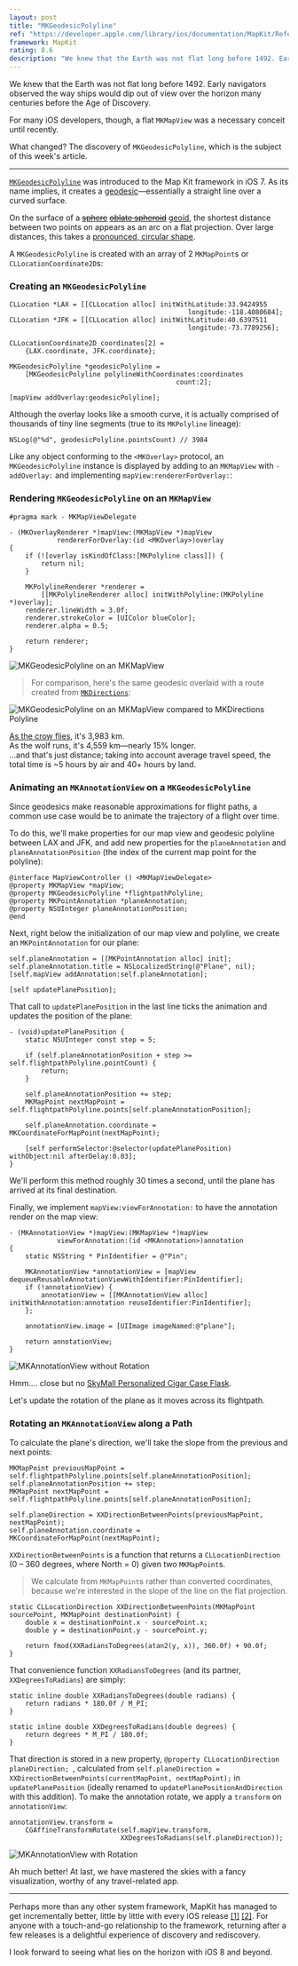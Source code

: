 ```yaml
---
layout: post
title: "MKGeodesicPolyline"
ref: "https://developer.apple.com/library/ios/documentation/MapKit/Reference/MKGeodesicPolyline_class/Reference/Reference.html"
framework: MapKit
rating: 8.6
description: "We knew that the Earth was not flat long before 1492. Early navigators observed the way ships would dip out of view over the horizon many centuries before the Age of Discovery. For many iOS developers, though, a flat MKMapView was a necessary conceit until recently."
---
```


We knew that the Earth was not flat long before 1492. Early navigators observed the way ships would dip out of view over the horizon many centuries before the Age of Discovery.

For many iOS developers, though, a flat `MKMapView` was a necessary conceit until recently.

What changed? The discovery of `MKGeodesicPolyline`, which is the subject of this week's article.

* * *

[`MKGeodesicPolyline`](https://developer.apple.com/library/ios/documentation/MapKit/Reference/MKGeodesicPolyline_class/Reference/Reference.html) was introduced to the Map Kit framework in iOS 7. As its name implies, it creates a [geodesic](http://en.wikipedia.org/wiki/Geodesic)—essentially a straight line over a curved surface.

On the surface of a <del><a href="http://en.wikipedia.org/wiki/Sphere">sphere</a></del> <del><ins><a href="http://en.wikipedia.org/wiki/Oblate_spheroid">oblate spheroid</a></ins></del> <ins><a href="http://en.wikipedia.org/wiki/Geoid">geoid</a></ins>, the shortest distance between two points on appears as an arc on a flat projection. Over large distances, this takes a [pronounced, circular shape](http://en.wikipedia.org/wiki/Great-circle_distance).

A `MKGeodesicPolyline` is created with an array of 2 `MKMapPoint`s or `CLLocationCoordinate2D`s:

### Creating an `MKGeodesicPolyline`

~~~{objective-c}
CLLocation *LAX = [[CLLocation alloc] initWithLatitude:33.9424955
                                             longitude:-118.4080684];
CLLocation *JFK = [[CLLocation alloc] initWithLatitude:40.6397511
                                             longitude:-73.7789256];

CLLocationCoordinate2D coordinates[2] =
    {LAX.coordinate, JFK.coordinate};

MKGeodesicPolyline *geodesicPolyline =
    [MKGeodesicPolyline polylineWithCoordinates:coordinates
                                          count:2];

[mapView addOverlay:geodesicPolyline];
~~~

Although the overlay looks like a smooth curve, it is actually comprised of thousands of tiny line segments (true to its `MKPolyline` lineage):

~~~{objective-c}
NSLog(@"%d", geodesicPolyline.pointsCount) // 3984
~~~

Like any object conforming to the `<MKOverlay>` protocol, an `MKGeodesicPolyline` instance is displayed by adding to an `MKMapView` with `-addOverlay:` and implementing `mapView:rendererForOverlay:`:

### Rendering `MKGeodesicPolyline` on an `MKMapView`

~~~{objective-c}
#pragma mark - MKMapViewDelegate

- (MKOverlayRenderer *)mapView:(MKMapView *)mapView
            rendererForOverlay:(id <MKOverlay>)overlay
{
    if (![overlay isKindOfClass:[MKPolyline class]]) {
        return nil;
    }

    MKPolylineRenderer *renderer =
        [[MKPolylineRenderer alloc] initWithPolyline:(MKPolyline *)overlay];
    renderer.lineWidth = 3.0f;
    renderer.strokeColor = [UIColor blueColor];
    renderer.alpha = 0.5;

    return renderer;
}
~~~

![MKGeodesicPolyline on an MKMapView](http://nshipster.s3.amazonaws.com/mkgeodesicpolyline.jpg)

> For comparison, here's the same geodesic overlaid with a route created from [`MKDirections`](http://nshipster.com/mktileoverlay-mkmapsnapshotter-mkdirections/):

![MKGeodesicPolyline on an MKMapView compared to MKDirections Polyline](http://nshipster.s3.amazonaws.com/mkgeodesicpolyline-with-directions.jpg)

[As the crow flies](http://en.wikipedia.org/wiki/As_the_crow_flies), it's 3,983 km.<br/>
As the wolf runs, it's 4,559 km—nearly 15% longer.<br/>
...and that's just distance; taking into account average travel speed, the total time is ~5 hours by air and 40+ hours by land.

### Animating an `MKAnnotationView` on a `MKGeodesicPolyline`

Since geodesics make reasonable approximations for flight paths, a common use case would be to animate the trajectory of a flight over time.

To do this, we'll make properties for our map view and geodesic polyline between LAX and JFK, and add new properties for the `planeAnnotation` and `planeAnnotationPosition` (the index of the current map point for the polyline):

~~~{objective-c}
@interface MapViewController () <MKMapViewDelegate>
@property MKMapView *mapView;
@property MKGeodesicPolyline *flightpathPolyline;
@property MKPointAnnotation *planeAnnotation;
@property NSUInteger planeAnnotationPosition;
@end
~~~

Next, right below the initialization of our map view and polyline, we create an `MKPointAnnotation` for our plane:

~~~{objective-c}
self.planeAnnotation = [[MKPointAnnotation alloc] init];
self.planeAnnotation.title = NSLocalizedString(@"Plane", nil);
[self.mapView addAnnotation:self.planeAnnotation];

[self updatePlanePosition];
~~~

That call to `updatePlanePosition` in the last line ticks the animation and updates the position of the plane:

~~~{objective-c}
- (void)updatePlanePosition {
    static NSUInteger const step = 5;

    if (self.planeAnnotationPosition + step >= self.flightpathPolyline.pointCount) {
        return;
    }

    self.planeAnnotationPosition += step;
    MKMapPoint nextMapPoint = self.flightpathPolyline.points[self.planeAnnotationPosition];

    self.planeAnnotation.coordinate = MKCoordinateForMapPoint(nextMapPoint);

    [self performSelector:@selector(updatePlanePosition) withObject:nil afterDelay:0.03];
}
~~~


We'll perform this method roughly 30 times a second, until the plane has arrived at its final destination.

Finally, we implement `mapView:viewForAnnotation:` to have the annotation render on the map view:

~~~{objective-c}
- (MKAnnotationView *)mapView:(MKMapView *)mapView
            viewForAnnotation:(id <MKAnnotation>)annotation
{
    static NSString * PinIdentifier = @"Pin";

    MKAnnotationView *annotationView = [mapView dequeueReusableAnnotationViewWithIdentifier:PinIdentifier];
    if (!annotationView) {
        annotationView = [[MKAnnotationView alloc] initWithAnnotation:annotation reuseIdentifier:PinIdentifier];
    };

    annotationView.image = [UIImage imageNamed:@"plane"];

    return annotationView;
}
~~~

![MKAnnotationView without Rotation](http://nshipster.s3.amazonaws.com/mkgeodesicpolyline-airplane-animate.gif)

Hmm.... close but no [SkyMall Personalized Cigar Case Flask](http://www.skymall.com/personalized-cigar-case-flask/GC900.html).

Let's update the rotation of the plane as it moves across its flightpath.

### Rotating an `MKAnnotationView` along a Path

To calculate the plane's direction, we'll take the slope from the previous and next points:

~~~{objective-c}
MKMapPoint previousMapPoint = self.flightpathPolyline.points[self.planeAnnotationPosition];
self.planeAnnotationPosition += step;
MKMapPoint nextMapPoint = self.flightpathPolyline.points[self.planeAnnotationPosition];

self.planeDirection = XXDirectionBetweenPoints(previousMapPoint, nextMapPoint);
self.planeAnnotation.coordinate = MKCoordinateForMapPoint(nextMapPoint);
~~~

`XXDirectionBetweenPoints` is a function that returns a `CLLocationDirection` (0 – 360 degrees, where North = 0) given two `MKMapPoint`s.

> We calculate from `MKMapPoint`s rather than converted coordinates, because we're interested in the slope of the line on the flat projection.

~~~{objective-c}
static CLLocationDirection XXDirectionBetweenPoints(MKMapPoint sourcePoint, MKMapPoint destinationPoint) {
    double x = destinationPoint.x - sourcePoint.x;
    double y = destinationPoint.y - sourcePoint.y;

    return fmod(XXRadiansToDegrees(atan2(y, x)), 360.0f) + 90.0f;
}
~~~

That convenience function `XXRadiansToDegrees` (and its partner, `XXDegreesToRadians`) are simply:

~~~{objective-c}
static inline double XXRadiansToDegrees(double radians) {
    return radians * 180.0f / M_PI;
}

static inline double XXDegreesToRadians(double degrees) {
    return degrees * M_PI / 180.0f;
}
~~~

That direction is stored in a new property, `@property CLLocationDirection planeDirection;
`, calculated from `self.planeDirection = XXDirectionBetweenPoints(currentMapPoint, nextMapPoint);` in `updatePlanePosition` (ideally renamed to `updatePlanePositionAndDirection` with this addition). To make the annotation rotate, we apply a `transform` on `annotationView`:

~~~{objective-c}
annotationView.transform =
    CGAffineTransformRotate(self.mapView.transform,
                            XXDegreesToRadians(self.planeDirection));
~~~

![MKAnnotationView with Rotation](http://nshipster.s3.amazonaws.com/mkgeodesicpolyline-airplane-animate-rotate.gif)

Ah much better! At last, we have mastered the skies with a fancy visualization, worthy of any travel-related app.

* * *

Perhaps more than any other system framework, MapKit has managed to get incrementally better, little by little with every iOS release [[1]](http://nshipster.com/mktileoverlay-mkmapsnapshotter-mkdirections/) [[2]](http://nshipster.com/mklocalsearch/). For anyone with a touch-and-go relationship to the framework, returning after a few releases is a delightful experience of discovery and rediscovery.

I look forward to seeing what lies on the horizon with iOS 8 and beyond.
